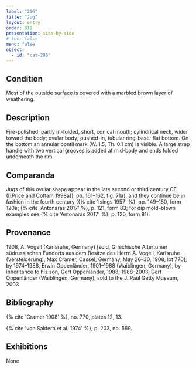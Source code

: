 ```yaml
---
label: "296"
title: "Jug"
layout: entry
order: 819
presentation: side-by-side
# toc: false
menu: false
object:
  - id: "cat-296"
---
```


## Condition

Most of the outside surface is covered with a marbled brown layer of weathering.

## Description

Fire-polished, partly in-folded, short, conical mouth; cylindrical neck, wider toward the body; ovular body; pushed-in, tubular ring-base; flat bottom. On the bottom an annular pontil mark (W. 1.5, Th. 0.1 cm) is visible. A large strap handle with two vertical grooves is added at mid-body and ends folded underneath the rim.

## Comparanda

Jugs of this ovular shape appear in the late second or third century CE ([[Price and Cottam 1998a]], pp. 161–162, fig. 71a), and they continue be in fashion in the fourth century ({% cite 'Isings 1957' %}, pp. 149–150, form 120a; {% cite 'Antonaras 2017' %}, p. 121, form 83; for dip mold–blown examples see {% cite 'Antonaras 2017' %}, p. 120, form 81).

## Provenance

1908, A. Vogell (Karlsruhe, Germany) [sold, Griechische Altertümer südrussischen Fundorts aus dem Besitze des Herrn A. Vogell, Karlsruhe (Versteigerung), Max Cramer, Cassel, Germany, May 26–30, 1908, lot 770]; by 1974–1988, Erwin Oppenländer, 1901–1988 (Waiblingen, Germany), by inheritance to his son, Gert Oppenländer, 1988; 1988–2003, Gert Oppenländer (Waiblingen, Germany), sold to the J. Paul Getty Museum, 2003

## Bibliography

{% cite 'Cramer 1908' %}, no. 770, plates 12, 13.

{% cite 'von Saldern et al. 1974' %}, p. 203, no. 569.

## Exhibitions

None